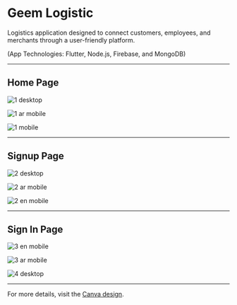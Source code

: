 # Geem Logistic

Logistics application designed to connect customers, employees, and merchants through a user-friendly platform.

(App Technologies: Flutter, Node.js, Firebase, and MongoDB)

---

## Home Page

![1 desktop](https://github.com/TaimaHamadneh/Geem-Logistic-/assets/98472054/523bf09a-b25a-4e24-a37d-eef95ad0d4a2)

![1 ar mobile](https://github.com/TaimaHamadneh/Geem-Logistic-/assets/98472054/28fbbc80-c330-4fc3-a4df-3fa7506c08d4)

![1 mobile](https://github.com/TaimaHamadneh/Geem-Logistic-/assets/98472054/bdc334b3-2341-44d6-813b-6d9cc6b05371)

---

## Signup Page

![2 desktop](https://github.com/TaimaHamadneh/Geem-Logistic-/assets/98472054/03232653-9857-432f-bced-1e8b60b577ea)

![2 ar mobile](https://github.com/TaimaHamadneh/Geem-Logistic-/assets/98472054/17dc19ca-47ef-48dd-8f6c-fea404000aa9)

![2 en mobile](https://github.com/TaimaHamadneh/Geem-Logistic-/assets/98472054/827d44d9-662d-4ae4-a3c7-3f22fefe70d6)

---

## Sign In Page

![3 en mobile](https://github.com/TaimaHamadneh/Geem-Logistic-/assets/98472054/3f29b837-9137-431e-b006-c3797d6d4d61)

![3 ar mobile](https://github.com/TaimaHamadneh/Geem-Logistic-/assets/98472054/51f7a285-d75d-4264-908a-0f42c47f935a)

![4 desktop](https://github.com/TaimaHamadneh/Geem-Logistic-/assets/98472054/ad9af9d3-cc84-4093-ba78-b7ff93f34f98)

---

For more details, visit the [Canva design](https://www.canva.com/design/DAGGEoJXcks/JCxo6AS43czIDnMBNGMM6Q/edit?utm_content=DAGGEoJXcks&utm_campaign=designshare&utm_medium=link2&utm_source=sharebutton).
